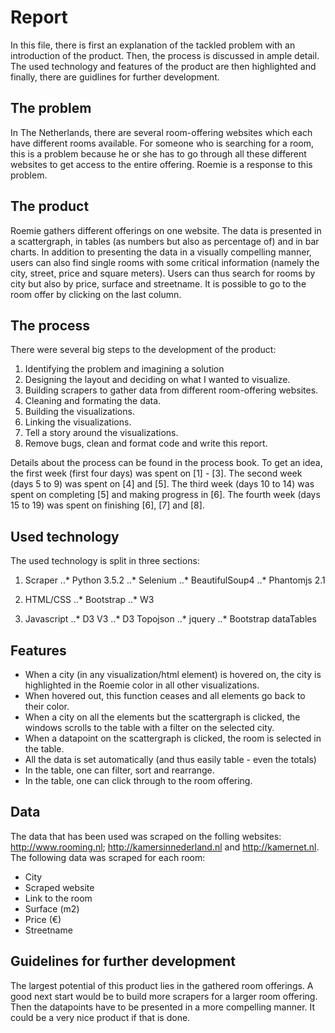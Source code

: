 # Report

In this file, there is first an explanation of the tackled problem with an introduction of the product. Then, the process is discussed in ample detail. The used technology and features of the product are then highlighted and finally, there are guidlines for further development. 

## The problem

In The Netherlands, there are several room-offering websites which each have different rooms available. For someone who is searching for a room, this is a problem because he or she has to go through all these different websites to get access to the entire offering. Roemie is a response to this problem. 

## The product

Roemie gathers different offerings on one website. The data is presented in a scattergraph, in tables (as numbers but also as percentage of) and in bar charts. In addition to presenting the data in a visually compelling manner, users can also find single rooms with some critical information (namely the city, street, price and square meters). Users can thus search for rooms by city but also by price, surface and streetname. It is possible to go to the room offer by clicking on the last column.

## The process

There were several big steps to the development of the product:
1. Identifying the problem and imagining a solution
2. Designing the layout and deciding on what I wanted to visualize. 
3. Building scrapers to gather data from different room-offering websites. 
4. Cleaning and formating the data.
5. Building the visualizations. 
6. Linking the visualizations.
7. Tell a story around the visualizations.
8. Remove bugs, clean and format code and write this report. 

Details about the process can be found in the process book. To get an idea, the first week (first four days) was spent on [1] - [3]. The second week (days 5 to 9) was spent on [4] and [5]. The third week (days 10 to 14) was spent on completing [5] and making progress in [6]. The fourth week (days 15 to 19) was spent on finishing [6], [7] and [8].

## Used technology

The used technology is split in three sections: 

1. Scraper
..* Python 3.5.2
..* Selenium 
..* BeautifulSoup4
..* Phantomjs 2.1
	
2. HTML/CSS
..* Bootstrap
..* W3
	
3. Javascript
..* D3 V3
..* D3 Topojson
..* jquery
..* Bootstrap dataTables
	
	
## Features

* When a city (in any visualization/html element) is hovered on, the city is highlighted in the Roemie color in all other visualizations. 
* When hovered out, this function ceases and all elements go back to their color. 
* When a city on all the elements but the scattergraph is clicked, the windows scrolls to the table with a filter on the selected city. 
* When a datapoint on the scattergraph is clicked, the room is selected in the table. 
* All the data is set automatically (and thus easily table - even the totals)
* In the table, one can filter, sort and rearrange. 
* In the table, one can click through to the room offering. 

## Data

The data that has been used was scraped on the folling websites: http://www.rooming.nl; http://kamersinnederland.nl and http://kamernet.nl. The following data was scraped for each room: 

* City
* Scraped website
* Link to the room
* Surface (m2)
* Price (€)
* Streetname

## Guidelines for further development

The largest potential of this product lies in the gathered room offerings. A good next start would be to build more scrapers for a larger room offering. Then the datapoints have to be presented in a more compelling manner. It could be a very nice product if that is done. 
